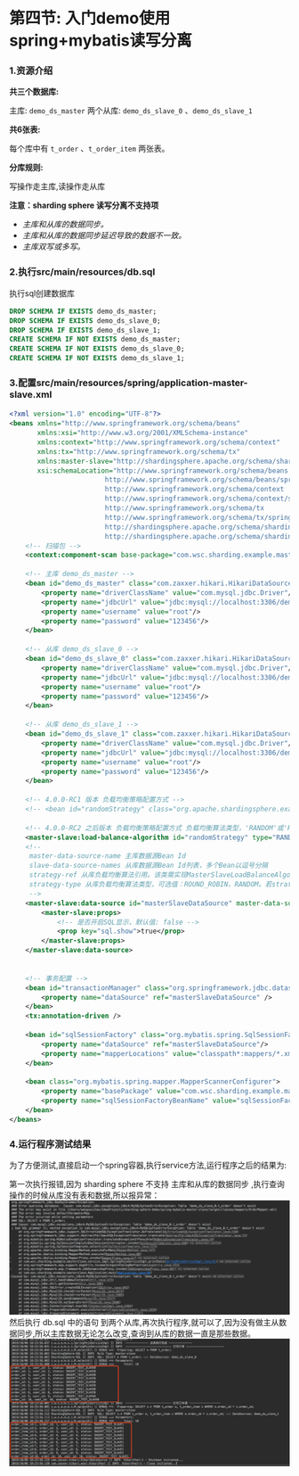 # 第四节: 入门demo使用spring+mybatis读写分离

### 1.资源介绍

**共三个数据库:**

主库: `demo_ds_master` 两个从库:  `demo_ds_slave_0` 、`demo_ds_slave_1`

**共6张表:** 

每个库中有 `t_order` 、`t_order_item` 两张表。

**分库规则:** 

写操作走主库,读操作走从库

**注意：sharding sphere 读写分离不支持项**

- *主库和从库的数据同步。*
- *主库和从库的数据同步延迟导致的数据不一致。*
- *主库双写或多写。*

### 2.执行src/main/resources/db.sql

执行sql创建数据库

```sql
DROP SCHEMA IF EXISTS demo_ds_master;
DROP SCHEMA IF EXISTS demo_ds_slave_0;
DROP SCHEMA IF EXISTS demo_ds_slave_1;
CREATE SCHEMA IF NOT EXISTS demo_ds_master;
CREATE SCHEMA IF NOT EXISTS demo_ds_slave_0;
CREATE SCHEMA IF NOT EXISTS demo_ds_slave_1;
```

### 3.配置src/main/resources/spring/application-master-slave.xml

```xml
<?xml version="1.0" encoding="UTF-8"?>
<beans xmlns="http://www.springframework.org/schema/beans"
       xmlns:xsi="http://www.w3.org/2001/XMLSchema-instance"
       xmlns:context="http://www.springframework.org/schema/context"
       xmlns:tx="http://www.springframework.org/schema/tx"
       xmlns:master-slave="http://shardingsphere.apache.org/schema/shardingsphere/masterslave"
       xsi:schemaLocation="http://www.springframework.org/schema/beans 
                        http://www.springframework.org/schema/beans/spring-beans.xsd 
                        http://www.springframework.org/schema/context 
                        http://www.springframework.org/schema/context/spring-context.xsd
                        http://www.springframework.org/schema/tx 
                        http://www.springframework.org/schema/tx/spring-tx.xsd
                        http://shardingsphere.apache.org/schema/shardingsphere/masterslave
                        http://shardingsphere.apache.org/schema/shardingsphere/masterslave/master-slave.xsd">
    <!-- 扫描包 -->
    <context:component-scan base-package="com.wsc.sharding.example.masterslave" />

    <!-- 主库 demo_ds_master -->
    <bean id="demo_ds_master" class="com.zaxxer.hikari.HikariDataSource" destroy-method="close">
        <property name="driverClassName" value="com.mysql.jdbc.Driver"/>
        <property name="jdbcUrl" value="jdbc:mysql://localhost:3306/demo_ds_master?useSSL=false&amp;useUnicode=true&amp;characterEncoding=UTF-8"/>
        <property name="username" value="root"/>
        <property name="password" value="123456"/>
    </bean>

    <!-- 从库 demo_ds_slave_0 -->
    <bean id="demo_ds_slave_0" class="com.zaxxer.hikari.HikariDataSource" destroy-method="close">
        <property name="driverClassName" value="com.mysql.jdbc.Driver"/>
        <property name="jdbcUrl" value="jdbc:mysql://localhost:3306/demo_ds_slave_0?useSSL=false&amp;useUnicode=true&amp;characterEncoding=UTF-8"/>
        <property name="username" value="root"/>
        <property name="password" value="123456"/>
    </bean>

    <!-- 从库 demo_ds_slave_1 -->
    <bean id="demo_ds_slave_1" class="com.zaxxer.hikari.HikariDataSource" destroy-method="close">
        <property name="driverClassName" value="com.mysql.jdbc.Driver"/>
        <property name="jdbcUrl" value="jdbc:mysql://localhost:3306/demo_ds_slave_1?useSSL=false"/>
        <property name="username" value="root"/>
        <property name="password" value="123456"/>
    </bean>

    <!-- 4.0.0-RC1 版本 负载均衡策略配置方式 -->
    <!-- <bean id="randomStrategy" class="org.apache.shardingsphere.example.spring.namespace.algorithm.masterslave.RandomMasterSlaveLoadBalanceAlgorithm" /> -->

    <!-- 4.0.0-RC2 之后版本 负载均衡策略配置方式 负载均衡算法类型，'RANDOM'或'ROUND_ROBIN' ，支持自定义拓展 -->
    <master-slave:load-balance-algorithm id="randomStrategy" type="RANDOM" />
    <!--
     master-data-source-name 主库数据源Bean Id
     slave-data-source-names 从库数据源Bean Id列表，多个Bean以逗号分隔
     strategy-ref 从库负载均衡算法引用。该类需实现MasterSlaveLoadBalanceAlgorithm接口
     strategy-type 从库负载均衡算法类型，可选值：ROUND_ROBIN，RANDOM。若strategy-ref存在则忽略该配置
     -->
    <master-slave:data-source id="masterSlaveDataSource" master-data-source-name="demo_ds_master" slave-data-source-names="demo_ds_slave_0, demo_ds_slave_1" strategy-ref="randomStrategy">
        <master-slave:props>
            <!-- 是否开启SQL显示，默认值: false -->
            <prop key="sql.show">true</prop>
        </master-slave:props>
    </master-slave:data-source>


    <!-- 事务配置 -->
    <bean id="transactionManager" class="org.springframework.jdbc.datasource.DataSourceTransactionManager">
        <property name="dataSource" ref="masterSlaveDataSource" />
    </bean>
    <tx:annotation-driven />
    
    <bean id="sqlSessionFactory" class="org.mybatis.spring.SqlSessionFactoryBean">
        <property name="dataSource" ref="masterSlaveDataSource"/>
        <property name="mapperLocations" value="classpath*:mappers/*.xml"/>
    </bean>
    
    <bean class="org.mybatis.spring.mapper.MapperScannerConfigurer">
        <property name="basePackage" value="com.wsc.sharding.example.masterslave.dao.impl"/>
        <property name="sqlSessionFactoryBeanName" value="sqlSessionFactory"/>
    </bean>
</beans>
```

### 4.运行程序测试结果

为了方便测试,直接启动一个spring容器,执行service方法,运行程序之后的结果为:

第一次执行报错,因为 sharding sphere 不支持 主库和从库的数据同步 ,执行查询操作的时候从库没有表和数据,所以报异常：
![image](https://raw.githubusercontent.com/Clever-Wang/sharding-sphere-demo/master/spring-mybatis-master-slave/a112.png)
然后执行 db.sql 中的语句 到两个从库,再次执行程序,就可以了,因为没有做主从数据同步,所以主库数据无论怎么改变,查询到从库的数据一直是那些数据。
![image](https://github.com/Clever-Wang/sharding-sphere-demo/blob/master/spring-mybatis-master-slave/a123.png?raw=true)
